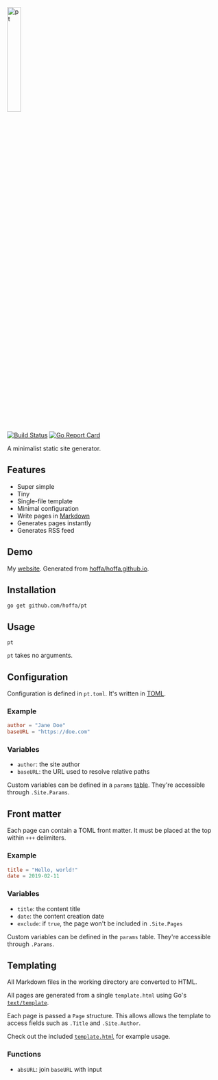 <img src="https://svgshare.com/i/BFu.svg" width="25%" alt="pt">

[![Build Status](https://travis-ci.org/hoffa/pt.svg?branch=master)](https://travis-ci.org/hoffa/pt) [![Go Report Card](https://goreportcard.com/badge/github.com/hoffa/pt)](https://goreportcard.com/report/github.com/hoffa/pt)

A minimalist static site generator.

## Features

- Super simple
- Tiny
- Single-file template
- Minimal configuration
- Write pages in [Markdown](https://daringfireball.net/projects/markdown/syntax)
- Generates pages instantly
- Generates RSS feed

## Demo

My [website](https://rehn.me). Generated from [hoffa/hoffa.github.io](https://github.com/hoffa/hoffa.github.io).

## Installation

```shell
go get github.com/hoffa/pt
```

## Usage

```shell
pt
```

`pt` takes no arguments.

## Configuration

Configuration is defined in `pt.toml`. It's written in [TOML](https://github.com/toml-lang/toml).

### Example

```toml
author = "Jane Doe"
baseURL = "https://doe.com"
```

### Variables

- `author`: the site author
- `baseURL`: the URL used to resolve relative paths

Custom variables can be defined in a `params` [table](https://github.com/toml-lang/toml#table). They're accessible through `.Site.Params`.

## Front matter

Each page can contain a TOML front matter. It must be placed at the top within `+++` delimiters.

### Example

```toml
title = "Hello, world!"
date = 2019-02-11
```

### Variables

- `title`: the content title
- `date`: the content creation date
- `exclude`: if `true`, the page won't be included in `.Site.Pages`

Custom variables can be defined in the `params` table. They're accessible through `.Params`.

## Templating

All Markdown files in the working directory are converted to HTML.

All pages are generated from a single `template.html` using Go's [`text/template`](https://golang.org/pkg/text/template/).

Each page is passed a `Page` structure. This allows allows the template to access fields such as `.Title` and `.Site.Author`.

Check out the included [`template.html`](template.html) for example usage.

### Functions

* `absURL`: join `baseURL` with input
